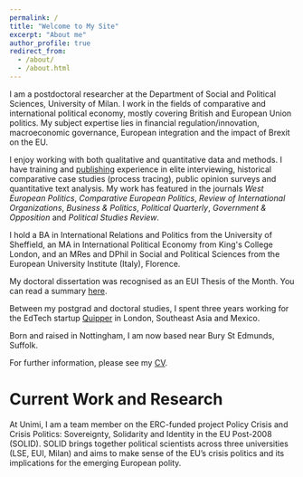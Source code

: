 ```yaml
---
permalink: /
title: "Welcome to My Site"
excerpt: "About me"
author_profile: true
redirect_from: 
  - /about/
  - /about.html
---
```


I am a postdoctoral researcher at the Department of Social and Political Sciences, University of Milan. I work in the fields of comparative and international political economy, mostly covering British and European Union politics. My subject expertise lies in financial regulation/innovation, macroeconomic governance, European integration and the impact of Brexit on the EU. 

I enjoy working with both qualitative and quantitative data and methods. I have training and [publishing](https://www.joeganderson.net/publications/) experience in elite interviewing, historical comparative case studies (process tracing), public opinion surveys and quantitative text analysis. My work has featured in the journals _West European Politics_, _Comparative European Politics_, _Review of International Organizations_, _Business & Politics_, _Political Quarterly_, _Government & Opposition_ and _Political Studies Review_.

I hold a BA in International Relations and Politics from the University of Sheffield, an MA in International Political Economy from King's College London, and an MRes and DPhil in Social and Political Sciences from the European University Institute (Italy), Florence.

My doctoral dissertation was recognised as an EUI Thesis of the Month. You can read a summary [here](https://cadmus.eui.eu/handle/1814/68560 "Thesis of the Month"). 

Between my postgrad and doctoral studies, I spent three years working for the EdTech startup [Quipper](https://www.quipper.com/en/) in London, Southeast Asia and Mexico.

Born and raised in Nottingham, I am now based near Bury St Edmunds, Suffolk.

For further information, please see my [CV](https://www.joeganderson.net/cv/ "CV").

Current Work and Research
======

At Unimi, I am a team member on the ERC-funded project Policy Crisis and Crisis Politics: Sovereignty, Solidarity and Identity in the EU Post-2008 (SOLID). SOLID brings together political scientists across three universities (LSE, EUI, Milan) and aims to make sense of the EU’s crisis politics and its implications for the emerging European polity.
